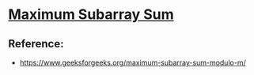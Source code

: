 # [Maximum Subarray Sum](https://www.hackerrank.com/challenges/maximum-subarray-sum/problem)

## Reference:
- https://www.geeksforgeeks.org/maximum-subarray-sum-modulo-m/